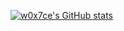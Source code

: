 [![w0x7ce's GitHub stats](https://github-readme-stats.vercel.app/api?username=tianrking)](https://github.com/tianrking/tianrking.github.io)